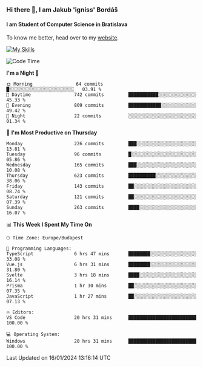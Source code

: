 ### Hi there 👋, I am Jakub 'igniss' Bordáš

#### I am Student of Computer Science in Bratislava
To know me better, head over to my [website](https://bordas.sk).

[![My Skills](https://skillicons.dev/icons?i=js,html,css,figma,svelte,java,kotlin,python,postgresql,typescript,nest,nodejs)](https://bordas.sk)


<!--START_SECTION:waka-->
![Code Time](http://img.shields.io/badge/Code%20Time-1%2C357%20hrs%203%20mins-blue)

**I'm a Night 🦉** 

```text
🌞 Morning                64 commits          █░░░░░░░░░░░░░░░░░░░░░░░░   03.91 % 
🌆 Daytime                742 commits         ███████████░░░░░░░░░░░░░░   45.33 % 
🌃 Evening                809 commits         ████████████░░░░░░░░░░░░░   49.42 % 
🌙 Night                  22 commits          ░░░░░░░░░░░░░░░░░░░░░░░░░   01.34 % 
```
📅 **I'm Most Productive on Thursday** 

```text
Monday                   226 commits         ███░░░░░░░░░░░░░░░░░░░░░░   13.81 % 
Tuesday                  96 commits          █░░░░░░░░░░░░░░░░░░░░░░░░   05.86 % 
Wednesday                165 commits         ███░░░░░░░░░░░░░░░░░░░░░░   10.08 % 
Thursday                 623 commits         ██████████░░░░░░░░░░░░░░░   38.06 % 
Friday                   143 commits         ██░░░░░░░░░░░░░░░░░░░░░░░   08.74 % 
Saturday                 121 commits         ██░░░░░░░░░░░░░░░░░░░░░░░   07.39 % 
Sunday                   263 commits         ████░░░░░░░░░░░░░░░░░░░░░   16.07 % 
```


📊 **This Week I Spent My Time On** 

```text
🕑︎ Time Zone: Europe/Budapest

💬 Programming Languages: 
TypeScript               6 hrs 47 mins       ████████░░░░░░░░░░░░░░░░░   33.08 % 
Vue.js                   6 hrs 31 mins       ████████░░░░░░░░░░░░░░░░░   31.80 % 
Svelte                   3 hrs 18 mins       ████░░░░░░░░░░░░░░░░░░░░░   16.14 % 
Prisma                   1 hr 30 mins        ██░░░░░░░░░░░░░░░░░░░░░░░   07.35 % 
JavaScript               1 hr 27 mins        ██░░░░░░░░░░░░░░░░░░░░░░░   07.13 % 

🔥 Editors: 
VS Code                  20 hrs 31 mins      █████████████████████████   100.00 % 

💻 Operating System: 
Windows                  20 hrs 31 mins      █████████████████████████   100.00 % 
```


 Last Updated on 16/01/2024 13:16:14 UTC
<!--END_SECTION:waka-->
